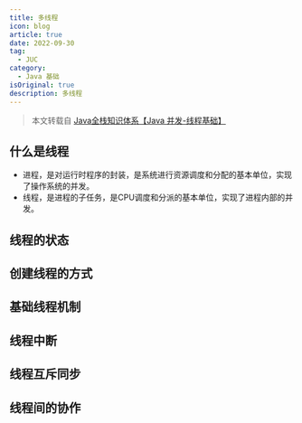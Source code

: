```yaml
---
title: 多线程
icon: blog
article: true
date: 2022-09-30
tag:
  - JUC
category:
  - Java 基础
isOriginal: true
description: 多线程
---
```


> 本文转载自 [Java全栈知识体系【Java 并发-线程基础】](https://pdai.tech/md/java/thread/java-thread-x-thread-basic.html)

## 什么是线程

* 进程，是对运行时程序的封装，是系统进行资源调度和分配的基本单位，实现了操作系统的并发。
* 线程，是进程的子任务，是CPU调度和分派的基本单位，实现了进程内部的并发。

## 线程的状态

## 创建线程的方式

## 基础线程机制

## 线程中断

## 线程互斥同步

## 线程间的协作